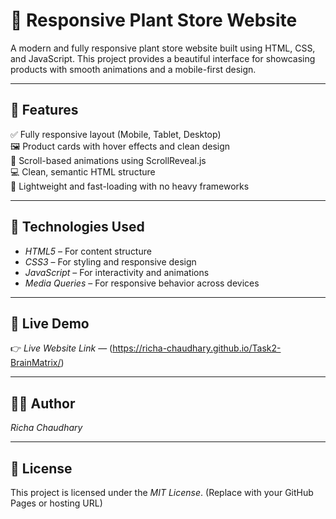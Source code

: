 # 🌿 Responsive Plant Store Website

A modern and fully responsive plant store website built using HTML, CSS, and JavaScript. This project provides a beautiful interface for showcasing products with smooth animations and a mobile-first design.

---

## 📌 Features

✅ Fully responsive layout (Mobile, Tablet, Desktop)  
🖼 Product cards with hover effects and clean design  
🎯 Scroll-based animations using ScrollReveal.js  
💻 Clean, semantic HTML structure  
🌱 Lightweight and fast-loading with no heavy frameworks  

---

## 🧪 Technologies Used

- *HTML5* – For content structure  
- *CSS3* – For styling and responsive design  
- *JavaScript* – For interactivity and animations  
- *Media Queries* – For responsive behavior across devices  

---

## 🚀 Live Demo

👉 *Live Website Link* — (https://richa-chaudhary.github.io/Task2-BrainMatrix/)  

---


## 🙋‍♀ Author

*Richa Chaudhary*  


---

## 📄 License

This project is licensed under the *MIT License*.
(Replace with your GitHub Pages or hosting URL)

